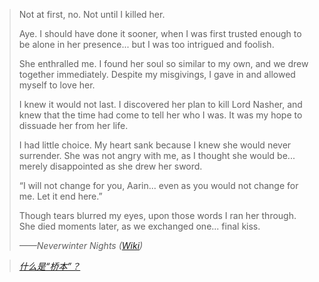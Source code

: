 >Not at first, no. Not until I killed her.
>
>Aye. I should have done it sooner, when I was first trusted enough to be alone in her presence... but I was too intrigued and foolish.
>
>She enthralled me. I found her soul so similar to my own, and we drew together immediately. Despite my misgivings, I gave in and allowed myself to love her.
>
>I knew it would not last. I discovered her plan to kill Lord Nasher, and knew that the time had come to tell her who I was. It was my hope to dissuade her from her life.
>
>I had little choice. My heart sank because I knew she would never surrender. She was not angry with me, as I thought she would be... merely disappointed as she drew her sword.
>
>“I will not change for you, Aarin... even as you would not change for me. Let it end here.”
>
>Though tears blurred my eyes, upon those words I ran her through. She died moments later, as we exchanged one... final kiss.
>
><cite>——Neverwinter Nights ([Wiki](https://nwn.wiki/display/NWN1/Voicelines+and+dialog.tlk))</cite>

>_[什么是“桥本”？](https://baike.baidu.com/item/桥段/4473)_
